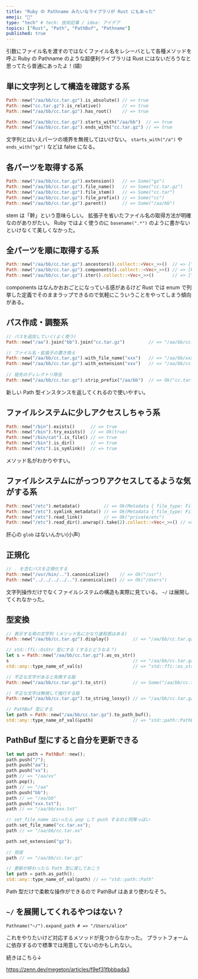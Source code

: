 ```yaml
---
title: "Ruby の Pathname みたいなライブラリが Rust にもあった"
emoji: "🍄"
type: "tech" # tech: 技術記事 / idea: アイデア
topics: ["Rust", "Path", "PathBuf", "Pathname"]
published: true
---
```


引数にファイル名を渡すのではなくファイル名をレシーバとして各種メソッドを呼ぶ Ruby の Pathname のような超便利ライブラリは Rust にはないだろうなと思ってたら普通にあったよ！(嬉)

## 単に文字列として構造を確認する系

```rust
Path::new("/aa/bb/cc.tar.gz").is_absolute() // => true
Path::new("cc.tar.gz").is_relative()        // => true
Path::new("/aa/bb/cc.tar.gz").has_root()    // => true
```

```rust
Path::new("/aa/bb/cc.tar.gz").starts_with("/aa/bb")  // => true
Path::new("/aa/bb/cc.tar.gz").ends_with("cc.tar.gz") // => true
```

文字列とはいえパーツの境界を無視してはいけない。
`starts_with("/a")` や `ends_with("gz")` などは false になる。

## 各パーツを取得する系
```rust
Path::new("/aa/bb/cc.tar.gz").extension()   // => Some("gz")
Path::new("/aa/bb/cc.tar.gz").file_name()   // => Some("cc.tar.gz")
Path::new("/aa/bb/cc.tar.gz").file_stem()   // => Some("cc.tar")
Path::new("/aa/bb/cc.tar.gz").file_prefix() // => Some("cc")
Path::new("/aa/bb/cc.tar.gz").parent()      // => Some("/aa/bb")
```

stem は「幹」という意味らしい。
拡張子を省いたファイル名の取得方法が明確なのがありがたい。
Ruby ではよく使うのに `basename(".*")` のように書かないといけなくて美しくなかった。

## 全パーツを順に取得する系
```rust
Path::new("/aa/bb/cc.tar.gz").ancestors().collect::<Vec<_>>()  // => ["/aa/bb/cc.tar.gz", "/aa/bb", "/aa", "/"]
Path::new("/aa/bb/cc.tar.gz").components().collect::<Vec<_>>() // => [RootDir, Normal("aa"), Normal("bb"), Normal("cc.tar.gz")]
Path::new("/aa/bb/cc.tar.gz").iter().collect::<Vec<_>>()       // => ["/", "aa", "bb", "cc.tar.gz"]
```

components はなんかおおごとになっている感があるけど Rust では enum で列挙した定義でそのままラップできるので気軽にこういうことをやってしまう傾向がある。

## パス作成・調整系
```rust
// パスを追加していく(よく使う)
Path::new("/aa").join("bb").join("cc.tar.gz")         // => "/aa/bb/cc.tar.gz"

// ファイル名・拡張子の置き換え
Path::new("/aa/bb/cc.tar.gz").with_file_name("xxx")   // => "/aa/bb/xxx"
Path::new("/aa/bb/cc.tar.gz").with_extension("xxx")   // => "/aa/bb/cc.tar.xxx"
  
// 祖先のディレクトリ除去
Path::new("/aa/bb/cc.tar.gz").strip_prefix("/aa/bb")  // => Ok("cc.tar.gz")
```

新しい Path 型インスタンスを返してくれるので使いやすい。

## ファイルシステムに少しアクセスしちゃう系
```rust
Path::new("/bin").exists()      // => true
Path::new("/bin").try_exists()  // => Ok(true)
Path::new("/bin/cat").is_file() // => true
Path::new("/bin").is_dir()      // => true
Path::new("/etc").is_symlink()  // => true
```

メソッド名がわかりやすい。

## ファイルシステムにがっつりアクセスしてるような気がする系
```rust
Path::new("/etc").metadata()         // => Ok(Metadata { file_type: FileType(FileType { mode: 16877 }), is_dir: true, is_file: false, permissions: Permissions(FilePermissions { mode: 16877 }), modified: Ok(SystemTime { tv_sec: 1646948709, tv_nsec: 53641797 }), accessed: Ok(SystemTime { tv_sec: 1646964920, tv_nsec: 777256864 }), created: Ok(SystemTime { tv_sec: 1577865600, tv_nsec: 0 }), .. })
Path::new("/etc").symlink_metadata() // => Ok(Metadata { file_type: FileType(FileType { mode: 41453 }), is_dir: false, is_file: false, permissions: Permissions(FilePermissions { mode: 41453 }), modified: Ok(SystemTime { tv_sec: 1577865600, tv_nsec: 0 }), accessed: Ok(SystemTime { tv_sec: 1577865600, tv_nsec: 0 }), created: Ok(SystemTime { tv_sec: 1577865600, tv_nsec: 0 }), .. })
Path::new("/etc").read_link()        // => Ok("private/etc")
Path::new("/etc").read_dir().unwrap().take(2).collect::<Vec<_>>() // => [Ok(DirEntry("/etc/kcpassword")), Ok(DirEntry("/etc/hosts~"))]
```
  
肝心の `glob` はないんかい(小声)


## 正規化
```rust
// . を含むパスを正規化する
Path::new("/usr/bin/..").canonicalize()    // => Ok("/usr")
Path::new("../../../../..").canonicalize() // => Ok("/Users")
```

文字列操作だけでなくファイルシステムの構造も実際に見ている。
`~/` は展開してくれなかった。

## 型変換
```rust
// 表示する用の文字列 (メソッド名にかなり違和感はある)
Path::new("/aa/bb/cc.tar.gz").display()         // => "/aa/bb/cc.tar.gz"

// std::ffi::OsStr 型にする (するとどうなる？)
let s = Path::new("/aa/bb/cc.tar.gz").as_os_str()
s                                               // => "/aa/bb/cc.tar.gz"
std::any::type_name_of_val(s)                   // => "std::ffi::os_str::OsStr"

// 不正な文字があると失敗する版
Path::new("/aa/bb/cc.tar.gz").to_str()          // => Some("/aa/bb/cc.tar.gz")

// 不正な文字は無視して強行する版
Path::new("/aa/bb/cc.tar.gz").to_string_lossy() // => "/aa/bb/cc.tar.gz"

// PathBuf 型にする
let path = Path::new("/aa/bb/cc.tar.gz").to_path_buf();
std::any::type_name_of_val(&path)               // => "std::path::PathBuf"
```

## PathBuf 型にすると自分を更新できる
```rust
let mut path = PathBuf::new();
path.push("/");
path.push("aa");
path.push("xx");
path // => "/aa/xx"
path.pop();
path // => "/aa"
path.push("bb");
path // => "/aa/bb"
path.push("xxx.txt");
path // => "/aa/bb/xxx.txt"

// set_file_name はいったん pop して push するのと同等っぽい
path.set_file_name("cc.tar.xx");
path // => "/aa/bb/cc.tar.xx"

path.set_extension("gz");
  
// 完成
path // => "/aa/bb/cc.tar.gz"
```

```rust  
// 更新が終わったら Path 型に戻しておこう  
let path = path.as_path();
std::any::type_name_of_val(path) // => "std::path::Path"
```

Path 型だけで柔軟な操作ができるので PathBuf はあまり使わなそう。

## `~/` を展開してくれるやつはない？

```ruby:Ruby
Pathname("~/").expand_path # => "/Users/alice"
```

これをやりたいけど対応するメソッドが見つからなかった。
プラットフォームに依存するので標準では用意してないのかもしれない。

続きはこちら↓

https://zenn.dev/megeton/articles/f9ef31fbbbada3
